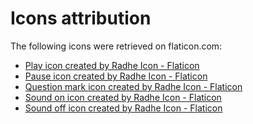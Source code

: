 # Icons attribution

The following icons were retrieved on flaticon.com:

- <a href="https://www.flaticon.com/free-icon/play_9179604" title="play icon">Play icon created by Radhe Icon - Flaticon</a>
- <a href="https://www.flaticon.com/free-icons/pause" title="pause icons">Pause icon created by Radhe Icon - Flaticon</a>
- <a href="https://www.flaticon.com/free-icons/question-mark" title="question mark icons">Question mark icon created by Radhe Icon - Flaticon</a>
- <a href="https://www.flaticon.com/free-icons/sound" title="sound icons">Sound on icon created by Radhe Icon - Flaticon</a>
- <a href="https://www.flaticon.com/free-icon/sound_9179637" title="ui icons">Sound off icon created by Radhe Icon - Flaticon</a>
